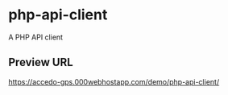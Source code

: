 # php-api-client
 A PHP API client
 
## Preview URL

https://accedo-gps.000webhostapp.com/demo/php-api-client/

